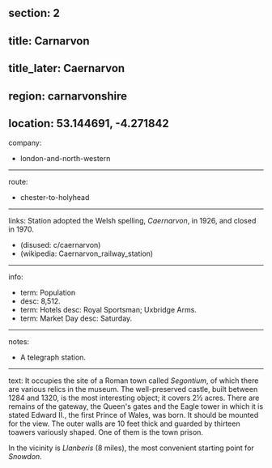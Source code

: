 section: 2
----
title: Carnarvon
----
title_later: Caernarvon
----
region: carnarvonshire
----
location: 53.144691, -4.271842
----
company:
- london-and-north-western
----
route:
- chester-to-holyhead
----
links:
Station adopted the Welsh spelling, *Caernarvon*, in 1926, and closed in 1970.
- (disused: c/caernarvon)
- (wikipedia: Caernarvon_railway_station)
----
info:
- term: Population
- desc: 8,512.
- term: Hotels
  desc: Royal Sportsman; Uxbridge Arms.
- term: Market Day
  desc: Saturday.
----
notes:
- A telegraph station.
----
text: It occupies the site of a Roman town called *Segontium*, of which there are various relics in the museum. The well-preserved castle, built between 1284 and 1320, is the most interesting object; it covers 2½ acres. There are remains of the gateway, the Queen's gates and the Eagle tower in which it is stated Edward II., the first Prince of Wales, was born. It should be mounted for the view. The outer walls are 10 feet thick and guarded by thirteen toawers variously shaped. One of them is the town prison.

In the vicinity is *Llanberis* (8 miles), the most convenient starting point for *Snowdon*.
